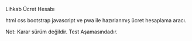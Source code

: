 Lihkab Ücret Hesabı

html css bootstrap javascript ve pwa ile hazırlanmış ücret hesaplama aracı.

Not: Karar sürüm değildir. Test Aşamasındadır.

